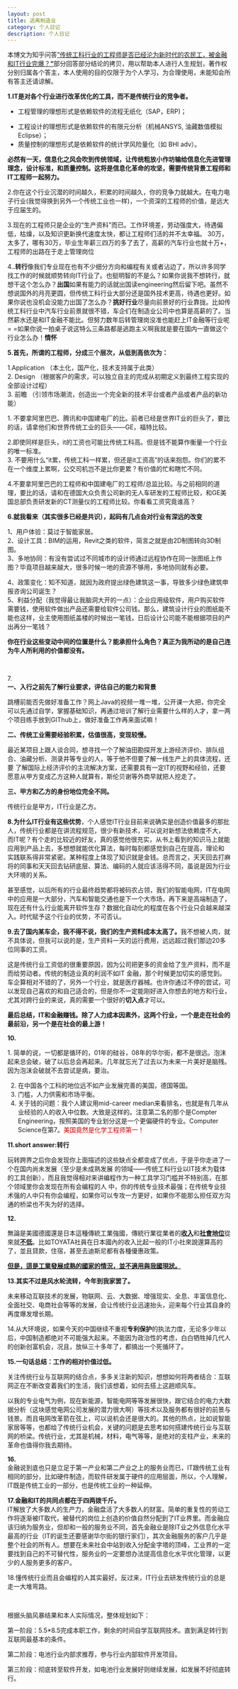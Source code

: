 ```yaml
--- 
layout: post 
title: 逃离制造业
category: 个人日记 
description: 个人日记 
---
```

<p>本博文为知乎问答<a TARGET="_blank" HREF="http://www.zhihu.com/question/26561498">”传统工科行业的工程师是否已经沦为新时代的农民工，被金融和IT行业完爆？<b>“</B></A>部分回答部分结论的拷贝，用以帮助本人进行人生规划，著作权分别归属各个答主，本人使用的目的仅限于为个人学习，为合理使用，未能知会所有答主还请谅解。</P>



<p>
<strong>1.</STRONG><strong>IT是对各个行业进行改革优化的工具，而不是传统行业的竞争者。</STRONG></P>
<ul>
<li>工程管理的理想形式是依赖软件的流程无纸化（SAP，ERP)；</LI>
</UL>
<ul>
<li>工程设计的理想形式是依赖软件的有限元分析（机械ANSYS, 油藏数值模拟Eclipse）；</LI>
<li>质量控制的理想形式是依赖软件的统计学风险量化（如 BHI adv）。</LI>
</UL>
<p>
<b>必然有一天，信息化之风会吹到传统领域，让传统粗放小作坊输给信息化先进管理理念，设计标准，和质量控制。这将是信息化革命的攻坚，需要传统背景工程师和IT工程师一起努力。</B></P>
<p STYLE="">
2.<span>你在这个行业沉潜的时间越久，积累的时间越久，你的竞争力就越大。在电力电子行业(我觉得换到另外一个传统工业也一样)，一个资深的工程师的价值，是远大于应届生的。</SPAN></P>
<p STYLE="">
<span>3.</SPAN>现在的工程师只是企业的“生产资料”而已。工作环境差，劳动强度大，待遇偏低，枯燥，以及知识更新换代速度太快，都让工程师们活的并不太幸福。
30万，太多了，哪有30万，毕业生年薪三四万的多了去了，高薪的汽车行业也就十万+，工程师的出路在于走上管理岗位</P>
<p STYLE="">
4.<b>.转行</B>像我们专业现在也有不少细分方向和编程有关或者沾边了，所以许多同学找工作的时候就顺势转向IT行业了。也挺明智的不是么？如果你说我不想转行，就想干这个怎么办？<b>出国</B>如果有能力的话就出国读engineering然后留下吧。虽然不想说国外的月亮更圆，但传统工科行业大部分还是国外技术更高，待遇也更好。如果你说也没机会没能力出国了怎么办？<b>挑好行业</B>尽量向前景好的行业靠拢。比如传统工科行业中汽车行业前景就很不错，车企们在制造业公司中也算是高薪的了。当然薪水还是和IT金融不能比。但努力数年后转管理岗没准也能赶上IT金融等行业呢=
=如果你说一拍桌子说这特么三条路都是逃跑主义啊我就是要在国内一直做这个行业怎么办！<b>情怀</B></P>
<p><strong>5.首先，所谓的工程师，分成三个层次，从低到高依次为：</STRONG></P>
<p STYLE="">1.Application （本土化，国产化，技术支持属于此类）<br />
2. Design （根据客户的需求，可以独立自主的完成从初期定义到最终工程实现的全部设计过程）<br />
3. 前瞻 （引领市场潮流，创造出一个完全新的技术平台或者产品或者产品的新功能）</P>
<p STYLE="">1.
不要拿阿里巴巴、腾讯和中国建电厂的比。前者已经是世界IT业的巨头了，要比的话，请拿他们和世界传统工业的巨头——GE，福特比较。<br />

2.即使同样是巨头，it的工资也可能比传统工科高。但是钱不能算作衡量一个行业的唯一标准。<br />
3.
不要用什么“it累，传统工科一样累，但还是it工资高”的话来抱怨。你们的累不在一个维度上累啊，公交司机岂不是比你更累？有价值的忙和瞎忙不同。<br />

4.不要拿阿里巴巴的工程师和中国建电厂的工程师/总监比较。与之前相同的道理，要比的话，请和在德国大众负责公司新的无人车研发的工程师比较，和GE美国总部负责研发新的CT测量仪的工程师比较。你看看工资究竟谁高？</P>
<p STYLE="">
<strong>6.就我看来（其实很多已经是共识），起码有几点会对行业有深远的改变</STRONG><br /></P>
<p STYLE="">1、用户体验：莫过于智能家居。<br />
2、设计工具：BIM的运用，Revit之类的软件，简言之就是由2D制图转向3D制图。<br />
3、多地协同：有没有尝试过不同城市的设计师通过远程协作在同一张图纸上作图？毕竟项目越来越大，很多时候一地的资源不够用，多地协同就有必要。<br />

4、政策变化：知不知道，就因为政府提出绿色建筑这一事，导致多少绿色建筑申报咨询公司诞生？<br />
5、利益分配（我觉得最让我脑洞大开的一点）：企业应用级软件，用户购买软件需要钱，使用软件做出产品还需要给软件公司钱。那么，建筑设计行业的图纸能不能也这样，业主使用图纸盖楼的时候出一笔钱，日后设计公司能不能根据项目的产出再分一笔钱？<b><br />
</B></P>
<p>
<b>你在行业这些变动中间的位置是什么？能承担什么角色？</B><b>真正为我所动的是自己连为牛人所利用的价值都没有。</B></P>
<p STYLE=""><br /></P>
<p STYLE="">7.<b><br />
一、入行之前先了解行业要求，评估自己的能力和背景</B></P>
<p STYLE="">
跳槽前能否先做好准备工作？网上Java的视频一堆一堆，公开课一大把，你完全可以先通过自学，掌握基础知识，再通过培训了解行业需要什么样的人才，拿一两个项目练手放到GIThub上，做好准备工作再来面试嘛！</P>
<p STYLE=""><b>二、传统工业需要经验积累，估值很高，变现较慢。</B></P>
<p STYLE="">
最近某项目上跟人谈合同，想寻找一个了解油田勘探开发上游经济评价、排队组合、油藏分析、测录井等专业的人，等于他不但要了解一线生产上的具体流程，还要
了解国际上经济评价的主流解决方案，还需要具有一定IT的视野和经验，还要愿意从甲方变成乙方这种人就算有，斯伦贝谢等外商早就把人挖走了。</P>
<p STYLE=""><b>三、甲方和乙方的身份地位完全不同。</B></P>
<p>传统行业是甲方，IT行业是乙方。</P>
<p STYLE="">
<strong>8.为什么IT行业有这些优势</STRONG>，个人感觉IT行业目前来说确实是创造价值最多的那批人，传统行业都是在讲流程规范，很少有新技术，可以说对新想法依赖度不大，
而IT呢？有个走的比较近的好友，真的感觉他很充实，从书上看到的知识马上就能应用到产品上去，多想想就能优化算法，每时每刻都感觉到自己在提高，理论和
实践联系得非常紧密。某种程度上体现了知识就是金钱。总而言之，天天回去打麻将的同事和天天回去钻研底层、算法、编码的人就应该活得不同，虽说是因为行业
大环境的关系。</P>
<p>
甚至感觉，以后所有的行业最终趋势都将被码农占领，我们的智能电网，IT在电网中的应用是一大部分，汽车和智能交通也是下一个大市场，再下来是高端制造了，现在还有什么行业能离开软件生存？数据化自动化的程度在各个行业只会越来越深入。时代赋予这个行业的优势，不可否认。</P>
<p STYLE="">
<strong>9.去了国内某车企，我不得不说，我们的生产资料成本太高了。</STRONG>我不想被人肉，就不具体说，但我可以说的是，生产资料一天的运行费用，远远超过我们那边20多位同事的工资。</P>
<p>这是传统行业工资低的很重要原因，因为公司把更多的资金给了生产资料，而不是而给劳动者。传统的制造业真的利润不如IT
金融，那个时候更加切实的感觉到。车企算相对不错的了，另外一个行业，就是医疗器械。也许你通过不停的尝试，可以发现自己喜欢的和自己适合的，但是你不一定能刚好进入你想去的地方和行业，尤其对跨行业的来说，真的需要一个很好的<strong>切入点</STRONG>才可以。</P>
<p STYLE="">
<b>最后总结，IT和金融赚钱。除了人力成本因素外，这两个行业，一个是走在社会的最前沿，另一个是在社会的最上游！</B></P>
<p STYLE=""><strong>10.</STRONG><br /></P>
<p STYLE="">1.
简单的说，一切都是循环的，01年的硅谷，08年的华尔街，都不是很远。泡沫起来总会破，破了以后总会再起来。几年就忘光了过去以为未来一片美好是脑残。因为泡沫会破就不去尝试是病，要治。<br />

2. 在中国各个工科的地位远不如产业发展完善的美国，德国等国。<br />
3. 门槛，人力供需和市场平衡。<br />
4. 关于钱的问题：我个人建议用mid-career
median来看排名，也就是有几年从业经验的人的收入中位数。大致是这样的。注意第二名的那个是Compter
Engineering，按照美国的专业划分这是一个更偏硬件的专业。Computer Science在第7。<span STYLE="color: rgb(204, 0, 0);">美国竟然是化学工程师第一！</SPAN></P>
<p STYLE=""><strong>11.short answer:转行</STRONG></P>
<p>玩转跨界之后你会发现你上面描述的这些缺点全都变成了优点，于是乎你走进了一个在国内尚未发展（至少是未成熟发展
的领域——传统工科行业以IT技术为载体的工具创新），而且我觉得相对来讲编程作为一种工具学习门槛并不特别高，在那个领域里你会发现在所有会编程的人
中，你的传统专业技术最强；在传统专业技术强的人中只有你会编程，如果你可以专攻一方更好，如果你不能那么担任双方沟通的桥梁也不失为好的选择。</P>
<p STYLE=""><strong>12.</STRONG><br /></P>
<p STYLE="">
無論是美國德國還是日本這種傳統工業強國，傳統行業從業者的<b><u>收入</U></B>和<u><b>社會地位</B></U>從來就<u><b>不低</B></U>。比如TOYATA社員在日本國內的收入比起一般的IT小社來說還算高的了，並且貸款，住宿，甚至去迪斯尼都有各種優惠政策。<br />

<b><u>但是，這是工業發展成熟的國家的情況，並不適用與我國現狀。</U></B></P>
<p STYLE="">
<b><strong>13.<b>其</B></STRONG>实不过是风水轮流转，今年到我家罢了。</B></P>
<p>
未来移动互联技术的发展，物联网、云、大数据、增强现实、全息、丰富信息化、全面社交、电商社会等等的发展，会让传统行业迅速抬头，迎来每个行业其自身的再度爆发增长期。</P>
<p STYLE="">
14.<span>从大环境说，如果今天的中国继续不重视<strong>专利保护</STRONG>的执法力度，无论多少年以后，中国制造都绝对不可能强大起来。不能因为政治性的考虑，白白牺牲掉几代人的创新创富机会，况且，放纵三十多年了，都搞出一个死循环了。</SPAN></P>
<p STYLE=""><strong>15.一句话总结：工作的相对价值过低。</STRONG></P>
<p STYLE="">
关注传统行业与互联网的结合点，多多关注新的知识，想想如何将两者结合：互联网正在不断改变着我们的生活，我们该想着，如何去搭上这趟顺风车。</P>
<p>
以我的专业电气为例，现在新能源，智能电网等等发展很快，跟它结合的电力大数据分析（这块感觉电网公司发展的潜力很大啊）等技术以及服务都有很好的前景与钱景。而且电网改革箭在弦上，可以说机会还是很大的。其他的热点，比如说智能家居等等，也都给了传统行业机会，关键的问题是去思考如何搭建传统行业与互联网的桥梁。传统行业，尤其是机械，材料，电气等等，是绝对的支柱产业，未来的革命也值得你我去期待。</P>

<p STYLE=""><strong>16.<br />
</STRONG>金融说到底也只是立足于第一产业和第二产业之上的服务业而已，IT跟传统工业有相同的部分，比如硬件制造，而软件研发属于硬件的应用层面，所以，个人理解，IT既是传统工业的一部分，也是传统工业的一种延伸。</P>
<p STYLE=""><strong>17.金融和IT的共同点都在于<b>四两拨千斤</B>。</STRONG><br />
IT解放了大多数人的生产力，金融盘活了大多数人的财富。简单的重复性的劳动工作将逐渐被IT取代，被替代的岗位上创造的价值自然分配到了IT业界里。而金融应该归纳为服务业，但却和一般的服务业不同，首先金融业是除IT业之外信息化水平最高的行业（IT的诞生还要感谢华尔街的银行家们），其次金融服务的客户几乎是整个社会的所有人。想要在未来社会中站到收入分配金字塔的顶峰，工业界的一定要找到自己的不可替代性，服务业的一定要想办法提高信息化水平优化管理，以更少的人服务更多的客户。</P>
<p STYLE="">18.懂传统行业而且会编程的人其实最好。反过来，IT行业去研发传统行业的总是走一大堆弯路。</P>
<p STYLE=""><br /></P>
<p STYLE="">根据头脑风暴结果和本人实际情况，整体规划如下：</P>
<p STYLE="">第一阶段：5.5*8.5完成本职工作，剩余的时间自学互联网技术。直到满足转行到互联网最基本的条件。</P>
<p STYLE="">第二阶段：电池行业内部求推荐，参与行业内部软件开发项目。</P>
<p STYLE="">第三阶段：彻底转至软件开发，如电池行业发展好则继续发展，如发展不好彻底转行。</P>